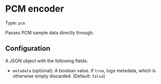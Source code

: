 
# PCM encoder

Type: `pcm`

Passes PCM sample data directly through.

## Configuration

A JSON object with the following fields:

* `metadata` (optional): A boolean value. If `true`, logs metadata, which is
  otherwise simply discarded. (Default: `false`)
